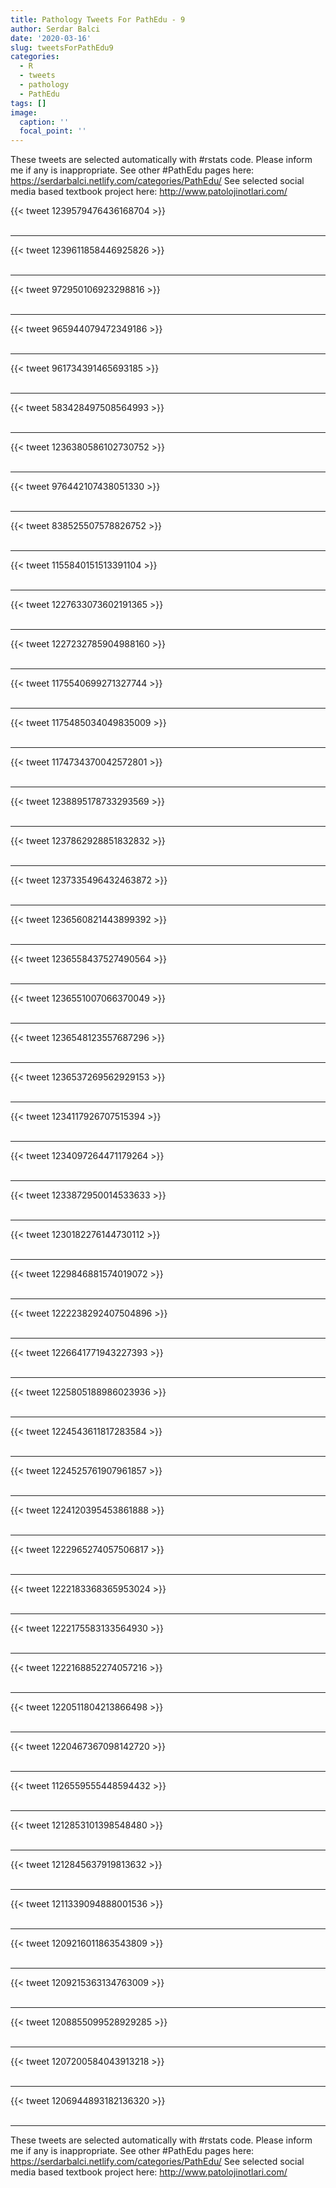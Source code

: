 ```yaml
---
title: Pathology Tweets For PathEdu - 9
author: Serdar Balci
date: '2020-03-16'
slug: tweetsForPathEdu9
categories:
  - R
  - tweets
  - pathology
  - PathEdu
tags: []
image:
  caption: ''
  focal_point: ''
---
```



These tweets are selected automatically with #rstats code. Please inform me if any is inappropriate.
See other #PathEdu pages here: https://serdarbalci.netlify.com/categories/PathEdu/ 
See selected social media based textbook project here: http://www.patolojinotlari.com/

{{< tweet 1239579476436168704 >}}
<br>
<br>
<hr>
{{< tweet 1239611858446925826 >}}
<br>
<br>
<hr>
{{< tweet 972950106923298816 >}}
<br>
<br>
<hr>
{{< tweet 965944079472349186 >}}
<br>
<br>
<hr>
{{< tweet 961734391465693185 >}}
<br>
<br>
<hr>
{{< tweet 583428497508564993 >}}
<br>
<br>
<hr>
{{< tweet 1236380586102730752 >}}
<br>
<br>
<hr>
{{< tweet 976442107438051330 >}}
<br>
<br>
<hr>
{{< tweet 838525507578826752 >}}
<br>
<br>
<hr>
{{< tweet 1155840151513391104 >}}
<br>
<br>
<hr>
{{< tweet 1227633073602191365 >}}
<br>
<br>
<hr>
{{< tweet 1227232785904988160 >}}
<br>
<br>
<hr>
{{< tweet 1175540699271327744 >}}
<br>
<br>
<hr>
{{< tweet 1175485034049835009 >}}
<br>
<br>
<hr>
{{< tweet 1174734370042572801 >}}
<br>
<br>
<hr>
{{< tweet 1238895178733293569 >}}
<br>
<br>
<hr>
{{< tweet 1237862928851832832 >}}
<br>
<br>
<hr>
{{< tweet 1237335496432463872 >}}
<br>
<br>
<hr>
{{< tweet 1236560821443899392 >}}
<br>
<br>
<hr>
{{< tweet 1236558437527490564 >}}
<br>
<br>
<hr>
{{< tweet 1236551007066370049 >}}
<br>
<br>
<hr>
{{< tweet 1236548123557687296 >}}
<br>
<br>
<hr>
{{< tweet 1236537269562929153 >}}
<br>
<br>
<hr>
{{< tweet 1234117926707515394 >}}
<br>
<br>
<hr>
{{< tweet 1234097264471179264 >}}
<br>
<br>
<hr>
{{< tweet 1233872950014533633 >}}
<br>
<br>
<hr>
{{< tweet 1230182276144730112 >}}
<br>
<br>
<hr>
{{< tweet 1229846881574019072 >}}
<br>
<br>
<hr>
{{< tweet 1222238292407504896 >}}
<br>
<br>
<hr>
{{< tweet 1226641771943227393 >}}
<br>
<br>
<hr>
{{< tweet 1225805188986023936 >}}
<br>
<br>
<hr>
{{< tweet 1224543611817283584 >}}
<br>
<br>
<hr>
{{< tweet 1224525761907961857 >}}
<br>
<br>
<hr>
{{< tweet 1224120395453861888 >}}
<br>
<br>
<hr>
{{< tweet 1222965274057506817 >}}
<br>
<br>
<hr>
{{< tweet 1222183368365953024 >}}
<br>
<br>
<hr>
{{< tweet 1222175583133564930 >}}
<br>
<br>
<hr>
{{< tweet 1222168852274057216 >}}
<br>
<br>
<hr>
{{< tweet 1220511804213866498 >}}
<br>
<br>
<hr>
{{< tweet 1220467367098142720 >}}
<br>
<br>
<hr>
{{< tweet 1126559555448594432 >}}
<br>
<br>
<hr>
{{< tweet 1212853101398548480 >}}
<br>
<br>
<hr>
{{< tweet 1212845637919813632 >}}
<br>
<br>
<hr>
{{< tweet 1211339094888001536 >}}
<br>
<br>
<hr>
{{< tweet 1209216011863543809 >}}
<br>
<br>
<hr>
{{< tweet 1209215363134763009 >}}
<br>
<br>
<hr>
{{< tweet 1208855099528929285 >}}
<br>
<br>
<hr>
{{< tweet 1207200584043913218 >}}
<br>
<br>
<hr>
{{< tweet 1206944893182136320 >}}
<br>
<br>
<hr>


These tweets are selected automatically with #rstats code. Please inform me if any is inappropriate.
See other #PathEdu pages here: https://serdarbalci.netlify.com/categories/PathEdu/ 
See selected social media based textbook project here: http://www.patolojinotlari.com/
